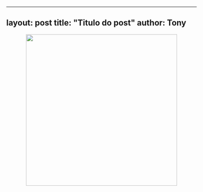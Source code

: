  ---
layout: post
title: "Titulo do post"
author: Tony
---


<figure>
<p align="center">
    <img src="https://upload.wikimedia.org/wikipedia/commons/thumb/2/21/Mandel_zoom_00_mandelbrot_set.jpg/800px-Mandel_zoom_00_mandelbrot_set.jpg" width="400">
</p>
</figure>
